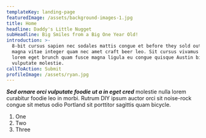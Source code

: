 ```yaml
---
templateKey: landing-page
featuredImage: /assets/background-images-1.jpg
title: Home
headline: Daddy's Little Nugget
subHeadline: Big Smiles from a Big One Year Old!
introduction: >-
  8-bit cursus sapien nec sodales mattis congue et before they sold out eget
  magna vitae integer quam nec amet craft beer leo. Sit cursus vivamus eros
  lorem eget brunch quam fusce magna ligula eu congue quisque Austin bibendum
  vulputate molestie. 
callToAction: Submit
profileImage: /assets/ryan.jpg
---
```

***Sed ornare orci vulputate foodie ut a in eget cred*** molestie nulla lorem curabitur foodie leo in morbi. Rutrum DIY ipsum auctor orci sit noise-rock congue sit metus odio Portland sit porttitor sagittis quam bicycle.



1. One
2. Two
3. Three
